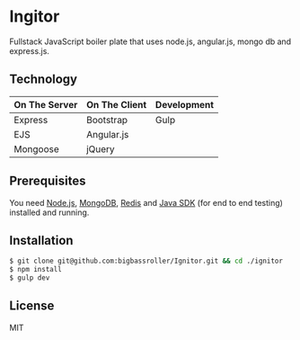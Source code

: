 Ingitor
=============

Fullstack JavaScript boiler plate that uses node.js, angular.js, mongo db and express.js.


Technology
------------

| On The Server | On The Client  | Development |
| ------------- | -------------- | ----------- |
| Express       | Bootstrap      | Gulp        |
| EJS           | Angular.js     |             |
| Mongoose      | jQuery         |             |


Prerequisites
------------

You need [Node.js](http://nodejs.org/download/), [MongoDB](http://www.mongodb.org/downloads), [Redis](http://redis.io/download) and [Java SDK](http://www.oracle.com/technetwork/java/javase/downloads/index.html) (for end to end testing) installed and running.


Installation
------------

```bash
$ git clone git@github.com:bigbassroller/Ignitor.git && cd ./ignitor
$ npm install
$ gulp dev
```

License
------------

MIT

